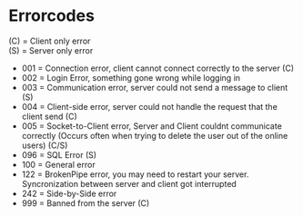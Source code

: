 # Errorcodes
(C) = Client only error \
(S) = Server only error

* 001 = Connection error, client cannot connect correctly to the server (C)
* 002 = Login Error, something gone wrong while logging in
* 003 = Communication error, server could not send a message to client (S)
* 004 = Client-side error, server could not handle the request that the client send (C)
* 005 = Socket-to-Client error, Server and Client couldnt communicate correctly (Occurs often when trying to delete the user out of the online users) (C/S)
* 096 = SQL Error (S)
* 100 = General error
* 122 = BrokenPipe error, you may need to restart your server. Syncronization between server and client got interrupted
* 242 = Side-by-Side error
* 999 = Banned from the server (C)

